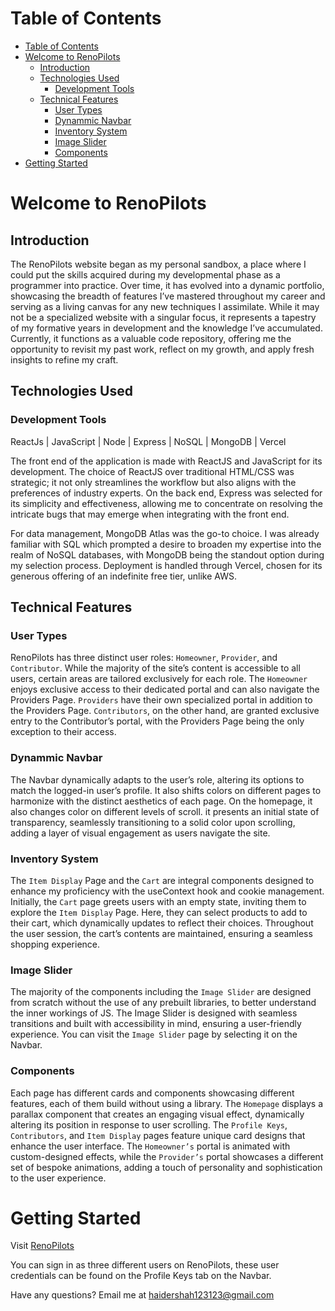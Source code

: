 # Table of Contents
- [Table of Contents](#table-of-contents)
- [Welcome to RenoPilots](#welcome-to-renopilots)
  - [Introduction](#introduction)
  - [Technologies Used](#technologies-used)
    - [Development Tools](#development-tools)
  - [Technical Features](#technical-features)
    - [User Types](#user-types)
    - [Dynammic Navbar](#dynammic-navbar)
    - [Inventory System](#inventory-system)
    - [Image Slider](#image-slider)
    - [Components](#components)
- [Getting Started](#getting-started)

# Welcome to RenoPilots

## Introduction

The RenoPilots website began as my personal sandbox, a place where I could put the skills acquired during my developmental phase as a programmer into practice. Over time, it has evolved into a dynamic portfolio, showcasing the breadth of features I’ve mastered throughout my career and serving as a living canvas for any new techniques I assimilate. While it may not be a specialized website with a singular focus, it represents a tapestry of my formative years in development and the knowledge I’ve accumulated. Currently, it functions as a valuable code repository, offering me the opportunity to revisit my past work, reflect on my growth, and apply fresh insights to refine my craft.

## Technologies Used

### Development Tools

ReactJs | JavaScript | Node | Express | NoSQL | MongoDB | Vercel

The front end of the application is made with ReactJS and JavaScript for its development. The choice of ReactJS over traditional HTML/CSS was strategic; it not only streamlines the workflow but also aligns with the preferences of industry experts. On the back end, Express was selected for its simplicity and effectiveness, allowing me to concentrate on resolving the intricate bugs that may emerge when integrating with the front end.

For data management, MongoDB Atlas was the go-to choice. I was already familiar with SQL which prompted a desire to broaden my expertise into the realm of NoSQL databases, with MongoDB being the standout option during my selection process. Deployment is handled through Vercel, chosen for its generous offering of an indefinite free tier, unlike AWS.

## Technical Features

### User Types
RenoPilots has three distinct user roles: `Homeowner`, `Provider`, and `Contributor`. While the majority of the site’s content is accessible to all users, certain areas are tailored exclusively for each role. The `Homeowner` enjoys exclusive access to their dedicated portal and can also navigate the Providers Page. `Providers` have their own specialized portal in addition to the Providers Page. `Contributors`, on the other hand, are granted exclusive entry to the Contributor’s portal, with the Providers Page being the only exception to their access.

### Dynammic Navbar
The Navbar dynamically adapts to the user’s role, altering its options to match the logged-in user’s profile. It also shifts colors on different pages to harmonize with the distinct aesthetics of each page. On the homepage, it also changes color on different levels of scroll. it presents an initial state of transparency, seamlessly transitioning to a solid color upon scrolling, adding a layer of visual engagement as users navigate the site.


### Inventory System
The `Item Display` Page and the `Cart` are integral components designed to enhance my proficiency with the useContext hook and cookie management. Initially, the `Cart` page greets users with an empty state, inviting them to explore the `Item Display` Page. Here, they can select products to add to their cart, which dynamically updates to reflect their choices. Throughout the user session, the cart’s contents are maintained, ensuring a seamless shopping experience.


### Image Slider
The majority of the components including the `Image Slider` are designed from scratch without the use of any prebuilt libraries, to better understand the inner workings of JS. The Image Slider is designed with seamless transitions and built with accessibility in mind, ensuring a user-friendly experience. You can visit the `Image Slider` page by selecting it on the Navbar.

### Components
Each page has different cards and components showcasing different features, each of them build without using a library. The `Homepage` displays a parallax component that creates an engaging visual effect, dynamically altering its position in response to user scrolling. The `Profile Keys`, `Contributors`, and `Item Display` pages feature unique card designs that enhance the user interface. The `Homeowner’s` portal is animated with custom-designed effects, while the `Provider’s` portal showcases a different set of bespoke animations, adding a touch of personality and sophistication to the user experience.

# Getting Started

Visit [RenoPilots](https://reno-pilots-front-end.vercel.app/)

You can sign in as three different users on RenoPilots, these user credentials can be  found on the Profile Keys tab on the Navbar.

Have any questions? Email me at haidershah123123@gmail.com